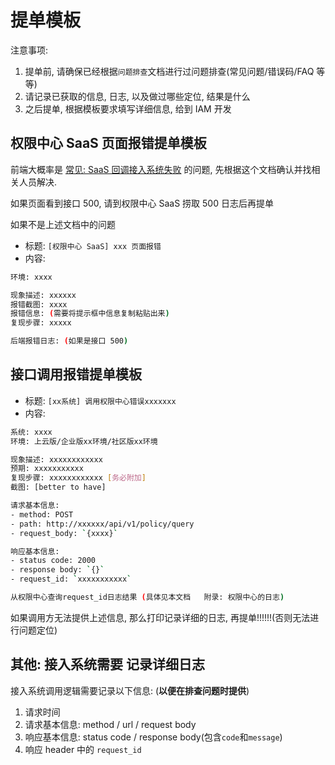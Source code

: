 # 提单模板

注意事项:
1. 提单前, 请确保已经根据`问题排查`文档进行过问题排查(常见问题/错误码/FAQ 等等)
2. 请记录已获取的信息, 日志, 以及做过哪些定位, 结果是什么
3. 之后提单, 根据模板要求填写详细信息, 给到 IAM 开发

## 权限中心 SaaS 页面报错提单模板

前端大概率是 [常见: SaaS 回调接入系统失败](SaaS-Callback.md) 的问题, 先根据这个文档确认并找相关人员解决.

如果页面看到接口 500, 请到权限中心 SaaS 捞取 500 日志后再提单

如果不是上述文档中的问题

- 标题: `[权限中心 SaaS] xxx 页面报错`
- 内容:

```bash
环境: xxxx

现象描述: xxxxxx
报错截图: xxxx
报错信息: (需要将提示框中信息复制粘贴出来)
复现步骤: xxxxx

后端报错日志: (如果是接口 500)
```


## 接口调用报错提单模板

- 标题: `[xx系统] 调用权限中心错误xxxxxxx`
- 内容:

```bash
系统: xxxx
环境: 上云版/企业版xx环境/社区版xx环境

现象描述: xxxxxxxxxxxx
预期: xxxxxxxxxxx
复现步骤: xxxxxxxxxxxx [务必附加]
截图: [better to have]

请求基本信息:
- method: POST
- path: http://xxxxxx/api/v1/policy/query
- request_body: `{xxxx}`

响应基本信息:
- status code: 2000
- response body: `{}`
- request_id: `xxxxxxxxxxx`

从权限中心查询request_id日志结果 (具体见本文档   附录: 权限中心的日志)
```

如果调用方无法提供上述信息, 那么打印记录详细的日志, 再提单!!!!!!(否则无法进行问题定位)

## 其他: 接入系统需要 记录详细日志

接入系统调用逻辑需要记录以下信息: (**以便在排查问题时提供**)

1. 请求时间
2. 请求基本信息: method / url / request body
3. 响应基本信息: status code / response body(包含`code`和`message`)
4. 响应 header 中的 `request_id` 


